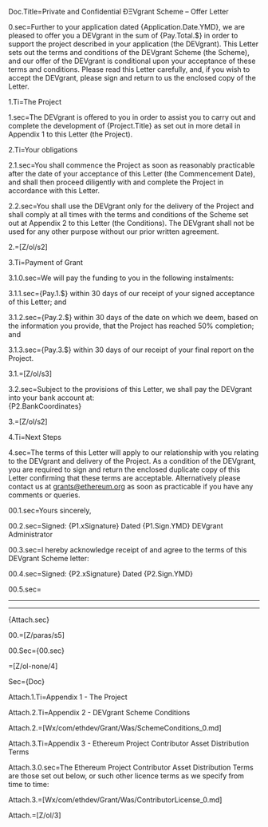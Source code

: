 Doc.Title=Private and Confidential  ÐΞVgrant Scheme – Offer Letter

0.sec=Further to your application dated {Application.Date.YMD}, we are pleased to offer you a DEVgrant in the sum of {Pay.Total.$} in order to support the project described in your application (the DEVgrant​). This Letter sets out the terms and conditions of the DEVgrant Scheme (the Scheme​), and our offer of the DEVgrant is conditional upon your acceptance of these terms and conditions. Please read this Letter carefully, and, if you wish to accept the DEVgrant, please sign and return to us the enclosed copy of the Letter.

1.Ti=The Project

1.sec=The DEVgrant is offered to you in order to assist you to carry out and complete the development of {Project.Title} as set out in more detail in Appendix 1 to this Letter (the Project​).

2.Ti=Your obligations

2.1.sec=You shall commence the Project as soon as reasonably practicable after the date of your acceptance of this Letter (the Commencement Date​), and shall then proceed diligently with and complete the Project in accordance with this Letter.

2.2.sec=You shall use the DEVgrant only for the delivery of the Project and shall comply at all times with the terms and conditions of the Scheme set out at Appendix 2 to this Letter (the Conditions​). The DEVgrant shall not be used for any other purpose without our prior written agreement.

2.=[Z/ol/s2]

3.Ti=Payment of Grant

3.1.0.sec=We will pay the funding to you in the following instalments:

3.1.1.sec={Pay.1.$} within 30 days of our receipt of your signed acceptance of this Letter; and

3.1.2.sec={Pay.2.$} within 30 days of the date on which we deem, based on the information you provide, that the Project has reached 50% completion; and

3.1.3.sec={Pay.3.$} within 30 days of our receipt of your final report on the Project.

3.1.=[Z/ol/s3]

3.2.sec=Subject to the provisions of this Letter, we shall pay the DEVgrant into your bank account at:<br>{P2.BankCoordinates}

3.=[Z/ol/s2]

4.Ti=Next Steps

4.sec=The terms of this Letter will apply to our relationship with you relating to the DEVgrant and delivery of the Project. As a condition of the DEVgrant, you are required to sign and return the enclosed duplicate copy of this Letter confirming that these terms are acceptable.  Alternatively please contact us at grants@ethereum.org as soon as practicable if you have any comments or queries.

00.1.sec=Yours sincerely,

00.2.sec=Signed: {P1.xSignature} Dated {P1.Sign.YMD}  DEVgrant Administrator

00.3.sec=I hereby acknowledge receipt of and agree to the terms of this DEVgrant Scheme letter:

00.4.sec=Signed: {P2.xSignature} Dated {P2.Sign.YMD}

00.5.sec=<hr><hr>{Attach.sec}

00.=[Z/paras/s5]

00.Sec={00.sec}

=[Z/ol-none/4]

Sec={Doc}

Attach.1.Ti=Appendix 1 - The Project

Attach.2.Ti=Appendix 2 - DEVgrant Scheme Conditions

Attach.2.=[Wx/com/ethdev/Grant/Was/SchemeConditions_0.md]
 
Attach.3.Ti=Appendix 3 ­- Ethereum Project Contributor Asset Distribution Terms

Attach.3.0.sec=The Ethereum Project Contributor Asset Distribution Terms are those set out below, or such other licence terms as we specify from time to time:

Attach.3.=[Wx/com/ethdev/Grant/Was/ContributorLicense_0.md]

Attach.=[Z/ol/3]
